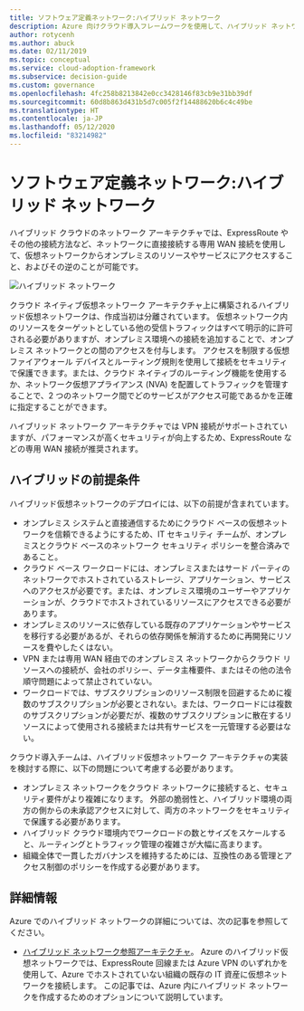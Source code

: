 ```yaml
---
title: ソフトウェア定義ネットワーク:ハイブリッド ネットワーク
description: Azure 向けクラウド導入フレームワークを使用して、ハイブリッド ネットワークによりクラウド仮想ネットワークをオンプレミスのリソースに接続する方法について説明します。
author: rotycenh
ms.author: abuck
ms.date: 02/11/2019
ms.topic: conceptual
ms.service: cloud-adoption-framework
ms.subservice: decision-guide
ms.custom: governance
ms.openlocfilehash: 4fc258b8213842e0cc3428146f83cb9e31bb39df
ms.sourcegitcommit: 60d8b863d431b5d7c005f2f14488620b6c4c49be
ms.translationtype: HT
ms.contentlocale: ja-JP
ms.lasthandoff: 05/12/2020
ms.locfileid: "83214982"
---
```

# <a name="software-defined-networking-hybrid-network"></a>ソフトウェア定義ネットワーク:ハイブリッド ネットワーク

ハイブリッド クラウドのネットワーク アーキテクチャでは、ExpressRoute やその他の接続方法など、ネットワークに直接接続する専用 WAN 接続を使用して、仮想ネットワークからオンプレミスのリソースやサービスにアクセスすること、およびその逆のことが可能です。

![ハイブリッド ネットワーク](https://docs.microsoft.com/azure/architecture/reference-architectures/hybrid-networking/images/expressroute.png)

クラウド ネイティブ仮想ネットワーク アーキテクチャ上に構築されるハイブリッド仮想ネットワークは、作成当初は分離されています。 仮想ネットワーク内のリソースをターゲットとしている他の受信トラフィックはすべて明示的に許可される必要がありますが、オンプレミス環境への接続を追加することで、オンプレミス ネットワークとの間のアクセスを付与します。 アクセスを制限する仮想ファイアウォール デバイスとルーティング規則を使用して接続をセキュリティで保護できます。または、クラウド ネイティブのルーティング機能を使用するか、ネットワーク仮想アプライアンス (NVA) を配置してトラフィックを管理することで、2 つのネットワーク間でどのサービスがアクセス可能であるかを正確に指定することができます。

ハイブリッド ネットワーク アーキテクチャでは VPN 接続がサポートされていますが、パフォーマンスが高くセキュリティが向上するため、ExpressRoute などの専用 WAN 接続が推奨されます。

## <a name="hybrid-assumptions"></a>ハイブリッドの前提条件

ハイブリッド仮想ネットワークのデプロイには、以下の前提が含まれています。

- オンプレミス システムと直接通信するためにクラウド ベースの仮想ネットワークを信頼できるようにするため、IT セキュリティ チームが、オンプレミスとクラウド ベースのネットワーク セキュリティ ポリシーを整合済みであること。
- クラウド ベース ワークロードには、オンプレミスまたはサード パーティのネットワークでホストされているストレージ、アプリケーション、サービスへのアクセスが必要です。または、オンプレミス環境のユーザーやアプリケーションが、クラウドでホストされているリソースにアクセスできる必要があります。
- オンプレミスのリソースに依存している既存のアプリケーションやサービスを移行する必要があるが、それらの依存関係を解消するために再開発にリソースを費やしたくはない。
- VPN または専用 WAN 経由でのオンプレミス ネットワークからクラウド リソースへの接続が、会社のポリシー、データ主権要件、またはその他の法令順守問題によって禁止されていない。
- ワークロードでは、サブスクリプションのリソース制限を回避するために複数のサブスクリプションが必要とされない。または、ワークロードには複数のサブスクリプションが必要だが、複数のサブスクリプションに散在するリソースによって使用される接続または共有サービスを一元管理する必要はない。

クラウド導入チームは、ハイブリッド仮想ネットワーク アーキテクチャの実装を検討する際に、以下の問題について考慮する必要があります。

- オンプレミス ネットワークをクラウド ネットワークに接続すると、セキュリティ要件がより複雑になります。 外部の脆弱性と、ハイブリッド環境の両方の側からの未承認アクセスに対して、両方のネットワークをセキュリティで保護する必要があります。
- ハイブリッド クラウド環境内でワークロードの数とサイズをスケールすると、ルーティングとトラフィック管理の複雑さが大幅に高まります。
- 組織全体で一貫したガバナンスを維持するためには、互換性のある管理とアクセス制御のポリシーを作成する必要があります。

## <a name="learn-more"></a>詳細情報

Azure でのハイブリッド ネットワークの詳細については、次の記事を参照してください。

- [ハイブリッド ネットワーク参照アーキテクチャ](https://docs.microsoft.com/azure/architecture/reference-architectures/hybrid-networking/expressroute)。 Azure のハイブリッド仮想ネットワークでは、ExpressRoute 回線または Azure VPN のいずれかを使用して、Azure でホストされていない組織の既存の IT 資産に仮想ネットワークを接続します。 この記事では、Azure 内にハイブリッド ネットワークを作成するためのオプションについて説明しています。
